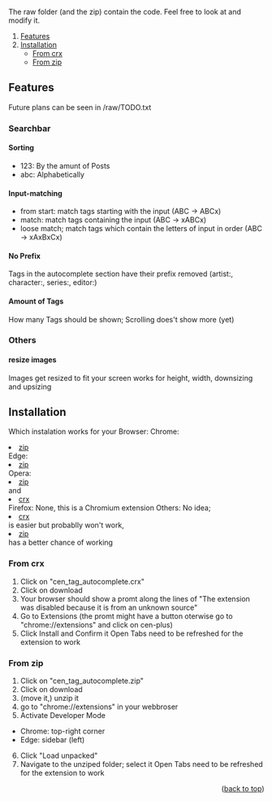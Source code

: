 <a name="readme-top"></a>
The raw folder (and the zip) contain the code. Feel free to look at and modify it.

<!-- TABLE OF CONTENTS -->
<ol>
   <li><a href="#features">Features</a></li>
   <li>
   <a href="#installation">Installation</a>
   <ul>
      <li><a href="#crx">From crx</a></li>
      <li><a href="#zip">From zip</a></li>
   </ul>
   </li>
</ol>

<!-- ABOUT THE PROJECT -->
## Features
Future plans can be seen in /raw/TODO.txt

### Searchbar
#### Sorting
* 123: By the amunt of Posts
* abc: Alphabetically
#### Input-matching
* from start: match tags starting with the input (ABC -> ABCx)
* match: match tags containing the input (ABC -> xABCx)
* loose match; match tags which contain the letters of input in order (ABC -> xAxBxCx)
#### No Prefix
Tags in the autocomplete section have their prefix removed (artist:, character:, series:, editor:)
#### Amount of Tags
How many Tags should be shown;
Scrolling does't show more (yet)

### Others
#### resize images
Images get resized to fit your screen
works for height, width, downsizing and upsizing

<!-- Installation -->
## Installation
Which instalation works for your Browser:
Chrome: <li><a href="#zip">zip</a></li>
Edge: <li><a href="#zip">zip</a></li>
Opera: <li><a href="#zip">zip</a></li> and <li><a href="#crx">crx</a></li>
Firefox: None, this is a Chromium extension
Others: No idea; <li><a href="#crx">crx</a></li> is easier but probablly won't work, <li><a href="#zip">zip</a></li> has a better chance of working

### From crx

1. Click on "cen_tag_autocomplete.crx"
2. Click on download
3. Your browser should show a promt along the lines of 
   "The extension was disabled because it is from an unknown source"
4. Go to Extensions (the promt might have a button
   oterwise go to "chrome://extensions" and click on cen-plus)
5. Click Install and Confirm it
Open Tabs need to be refreshed for the extension to work

### From zip

1. Click on "cen_tag_autocomplete.zip"
2. Click on download
3. (move it,) unzip it
4. go to "chrome://extensions" in your webbroser
5. Activate Developer Mode 
* Chrome: top-right corner
* Edge: sidebar (left)
6. Click "Load unpacked"
7. Navigate to the unziped folder; select it
Open Tabs need to be refreshed for the extension to work

<p align="right">(<a href="#readme-top">back to top</a>)</p>
